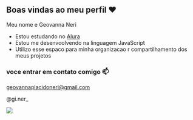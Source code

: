 ## Boas vindas ao meu perfil ❤️

Meu nome e Geovanna Neri

- Estou estudando no [Alura](httsp://alura.com.br)
- Estou me desenvoolvendo na linguagem JavaScript
- Utilizo esse espaco para minha organizacao r compartilhamento dos meus projetos

### voce entrar em contato comigo 📫

geovannaplacidoneri@gmail.com

@gi.ner_

![](https://media1.tenor.com/m/AJxvWqFkCnoAAAAC/hello-kitty-sunglasses.gif)

